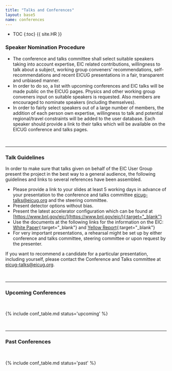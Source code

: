 ```yaml
---
title: "Talks and Conferences"
layout: base5
name: conferences
---
```

* TOC
{:toc}
{{ site.HR }}
### Speaker Nomination Procedure

* The conference and talks committee shall select suitable speakers taking into account expertise,
EIC related contributions, willingness to talk about a subject, working group conveners’ recommendations,
self-recommendations and recent EICUG presentations in a fair, transparent and unbiased manner.
* In order to do so, a list with upcoming conferences and EIC talks will be made public on the EICUG pages. Physics and other working group conveners input on suitable speakers is requested. Also members are encouraged to nominate speakers (including themselves).
* In order to fairly select speakers out of a large number of members, the addition of each person own expertise,
willingness to talk and potential regional/travel constraints will be added to the user database.
Each speaker should provide a link to their talks which will be available on the EICUG conference and talks pages.

<span id="talk-guidelines"><br/></span>

---
 
### Talk Guidelines

In order to make sure that talks given on behalf of the EIC User Group present the project in the best way to a general audience, the following guidelines and links to several references have been assembled.

* Please provide a link to your slides at least 5 working days in advance of your presentation to the conference and talks committee <eicug-talks@eicug.org> and the steering committee.
* Present detector options without bias.
* Present the latest accelerator configuration which can be found at
[https://www.bnl.gov/eic/](https://www.bnl.gov/eic/){:target="_blank"}
* Use the documents at the following links for the information on the EIC:
[White Paper](https://inspirehep.net/literature/1206324){:target="_blank"}
and [Yellow Report](https://inspirehep.net/literature/1851258){:target="_blank"}
* For very important presentations, a rehearsal might be set up by either conference and talks committee, steering committee or upon request by the presenter.

If you want to recommend a candidate for a particular presentation, including yourself, please contact the Conference and Talks committee at <eicug-talks@eicug.org>.

<span id="upcoming-conferences"><br/></span>

---

### Upcoming Conferences
<br/>

{% include conf_table.md status='upcoming' %}

<span id="past-conferences"><br/></span>

---

### Past Conferences
<br/>

{% include conf_table.md status='past' %}